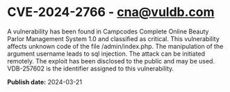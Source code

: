 # CVE-2024-2766 - cna@vuldb.com

A vulnerability has been found in Campcodes Complete Online Beauty Parlor Management System 1.0 and classified as critical. This vulnerability affects unknown code of the file /admin/index.php. The manipulation of the argument username leads to sql injection. The attack can be initiated remotely. The exploit has been disclosed to the public and may be used. VDB-257602 is the identifier assigned to this vulnerability.

**Publish date:** 2024-03-21
